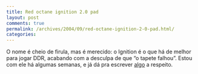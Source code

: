 ```yaml
---
title: Red octane ignition 2.0 pad
layout: post
comments: true
permalink: /archives/2004/09/red-octane-ignition-2-0-pad.html/
categories:
---
```

O nome é cheio de firula, mas é merecido: o Ignition é o que há de melhor para jogar DDR, acabando com a desculpa de que &#8220;o tapete falhou&#8221;. Estou com ele há algumas semanas, e já dá pra escrever [algo][1] a respeito.

 [1]: /ignition.html